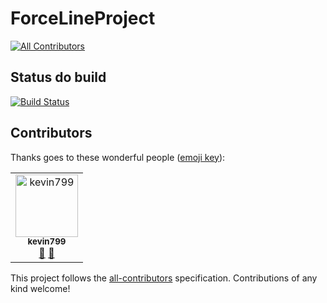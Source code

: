 # ForceLineProject
[![All Contributors](https://img.shields.io/badge/all_contributors-1-orange.svg?style=flat-square)](#contributors)

## Status do build
[![Build Status](https://travis-ci.com/lucasdlg5/ForceLineProject.svg?branch=master)](https://travis-ci.com/lucasdlg5/ForceLineProject)

## Contributors

Thanks goes to these wonderful people ([emoji key](https://allcontributors.org/docs/en/emoji-key)):

<!-- ALL-CONTRIBUTORS-LIST:START - Do not remove or modify this section -->
<!-- prettier-ignore -->
<table><tr><td align="center"><a href="https://github.com/kevin799"><img src="https://avatars3.githubusercontent.com/u/25992251?v=4" width="100px;" alt="kevin799"/><br /><sub><b>kevin799</b></sub></a><br /><a href="#userTesting-kevin799" title="User Testing">📓</a> <a href="#maintenance-kevin799" title="Maintenance">🚧</a></td></tr></table>

<!-- ALL-CONTRIBUTORS-LIST:END -->

This project follows the [all-contributors](https://github.com/all-contributors/all-contributors) specification. Contributions of any kind welcome!